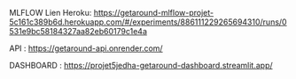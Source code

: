 MLFLOW Lien Heroku: https://getaround-mlflow-projet-5c161c389b6d.herokuapp.com/#/experiments/886111229265694310/runs/0531e9bc58184327aa82eb60179c1e4a

API : https://getaround-api.onrender.com/



DASHBOARD : https://projet5jedha-getaround-dashboard.streamlit.app/
